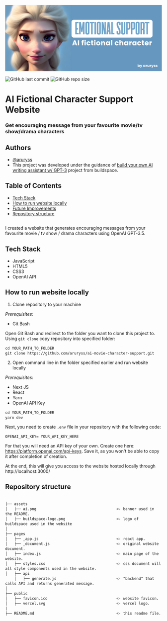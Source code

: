 ![banner](assets/ai.png)

![GitHub last commit](https://img.shields.io/github/last-commit/aruryss/ai-movie-character-support)
![GitHub repo size](https://img.shields.io/github/repo-size/aruryss/ai-movie-character-support)

# AI Fictional Character Support Website
### Get encouraging message from your favourite movie/tv show/drama characters

## Authors

- [@aruryss](https://www.github.com/aruryss)
- This project was developed under the guidance of [build your own AI writing assistant w/ GPT-3](https://buildspace.so/builds/ai-writer) project from buildspace.

## Table of Contents

  - [Tech Stack](#tech-stack)
  - [How to run website locally](#How-to-run-website-locally)
  - [Future Improvements](#Future-Improvements)
  - [Repository structure](#Repository-structure)
##
I created a website that generates encouraging messages from your favourite movie / tv show / drama characters using OpenAI GPT-3.5.

## Tech Stack
- JavaScript
- HTML5
- CSS3
- OpenAI API

## How to run website locally

1. Clone repository to your machine

_Prerequisites:_
- Git Bash

Open Git Bash and redirect to the folder you want to clone this project to. Using ``` git clone ``` copy repository into specified folder:
```
cd YOUR_PATH_TO_FOLDER
git clone https://github.com/aruryss/ai-movie-character-support.git
```

2. Open command line in the folder specified earlier and run website locally

_Prerequisites:_
- Next JS
- React
- Yarn
- OpenAI API Key

```
cd YOUR_PATH_TO_FOLDER
yarn dev
```

Next, you need to create ```.env``` file in your repository with the following code:
```
OPENAI_API_KEY= YOUR_API_KEY_HERE
```
For that you will need an API key of your own. Create one here: https://platform.openai.com/api-keys. Save it, as you won't be able to copy it after completion of creation.

At the end, this will give you access to the website hosted locally through http://localhost:3000/
## Repository structure


```

├── assets
│   ├── ai.png                                    <- banner used in the README.
│   ├── buildspace-logo.png                       <- logo of buildspace used in the website
│
├── pages
│   ├── _app.js                                   <- react app.
│   ├── _document.js                              <- original website document.
│   ├── index.js                                  <- main page of the website.
│   ├── styles.css                                <- css document will all style components used in the website.
│   ├── api                                
    │   ├── generate.js                           <- "backend" that calls API and returns generated message.
│
├── public
│   ├── favicon.ico                               <- website favicon.
│   ├── vercel.svg                                <- vercel logo.
|
├── README.md                                     <- this readme file.
```
